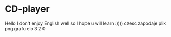 # CD-player
Hello I don't enjoy English well so I hope u will learn  :))))
czesc zapodaje plik png grafu
elo
3
2
0
